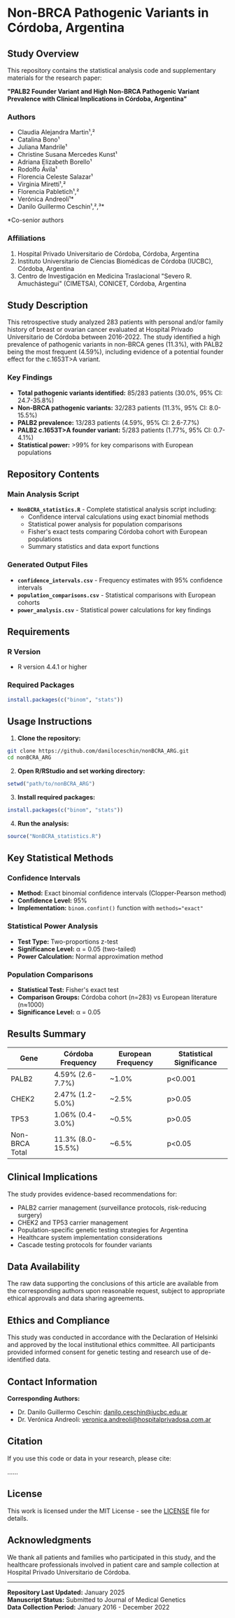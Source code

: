 # Non-BRCA Pathogenic Variants in Córdoba, Argentina

## Study Overview

This repository contains the statistical analysis code and supplementary materials for the research paper:

**"PALB2 Founder Variant and High Non-BRCA Pathogenic Variant Prevalence with Clinical Implications in Córdoba, Argentina"**

### Authors
- Claudia Alejandra Martin¹,²
- Catalina Bono¹  
- Juliana Mandrile¹
- Christine Susana Mercedes Kunst¹
- Adriana Elizabeth Borello¹
- Rodolfo Ávila¹
- Florencia Celeste Salazar¹
- Virginia Miretti¹,²
- Florencia Pabletich¹,²
- Verónica Andreoli¹*
- Danilo Guillermo Ceschin¹,²,³*

*Co-senior authors

### Affiliations
1. Hospital Privado Universitario de Córdoba, Córdoba, Argentina
2. Instituto Universitario de Ciencias Biomédicas de Córdoba (IUCBC), Córdoba, Argentina  
3. Centro de Investigación en Medicina Traslacional "Severo R. Amuchástegui" (CIMETSA), CONICET, Córdoba, Argentina

## Study Description

This retrospective study analyzed 283 patients with personal and/or family history of breast or ovarian cancer evaluated at Hospital Privado Universitario de Córdoba between 2016-2022. The study identified a high prevalence of pathogenic variants in non-BRCA genes (11.3%), with PALB2 being the most frequent (4.59%), including evidence of a potential founder effect for the c.1653T>A variant.

### Key Findings
- **Total pathogenic variants identified:** 85/283 patients (30.0%, 95% CI: 24.7-35.8%)
- **Non-BRCA pathogenic variants:** 32/283 patients (11.3%, 95% CI: 8.0-15.5%)
- **PALB2 prevalence:** 13/283 patients (4.59%, 95% CI: 2.6-7.7%)
- **PALB2 c.1653T>A founder variant:** 5/283 patients (1.77%, 95% CI: 0.7-4.1%)
- **Statistical power:** >99% for key comparisons with European populations

## Repository Contents

### Main Analysis Script
- **`NonBCRA_statistics.R`** - Complete statistical analysis script including:
  - Confidence interval calculations using exact binomial methods
  - Statistical power analysis for population comparisons
  - Fisher's exact tests comparing Córdoba cohort with European populations
  - Summary statistics and data export functions

### Generated Output Files
- **`confidence_intervals.csv`** - Frequency estimates with 95% confidence intervals
- **`population_comparisons.csv`** - Statistical comparisons with European cohorts
- **`power_analysis.csv`** - Statistical power calculations for key findings

## Requirements

### R Version
- R version 4.4.1 or higher

### Required Packages
```r
install.packages(c("binom", "stats"))
```

## Usage Instructions

1. **Clone the repository:**
```bash
git clone https://github.com/daniloceschin/nonBCRA_ARG.git
cd nonBCRA_ARG
```

2. **Open R/RStudio and set working directory:**
```r
setwd("path/to/nonBCRA_ARG")
```

3. **Install required packages:**
```r
install.packages(c("binom", "stats"))
```

4. **Run the analysis:**
```r
source("NonBCRA_statistics.R")
```

## Key Statistical Methods

### Confidence Intervals
- **Method:** Exact binomial confidence intervals (Clopper-Pearson method)
- **Confidence Level:** 95%
- **Implementation:** `binom.confint()` function with `methods="exact"`

### Statistical Power Analysis
- **Test Type:** Two-proportions z-test
- **Significance Level:** α = 0.05 (two-tailed)
- **Power Calculation:** Normal approximation method

### Population Comparisons  
- **Statistical Test:** Fisher's exact test
- **Comparison Groups:** Córdoba cohort (n=283) vs European literature (n≈1000)
- **Significance Level:** α = 0.05

## Results Summary

| Gene | Córdoba Frequency | European Frequency | Statistical Significance |
|------|-------------------|-------------------|-------------------------|
| PALB2 | 4.59% (2.6-7.7%) | ~1.0% | p<0.001 |
| CHEK2 | 2.47% (1.2-5.0%) | ~2.5% | p>0.05 |
| TP53 | 1.06% (0.4-3.0%) | ~0.5% | p>0.05 |
| Non-BRCA Total | 11.3% (8.0-15.5%) | ~6.5% | p<0.05 |

## Clinical Implications

The study provides evidence-based recommendations for:
- PALB2 carrier management (surveillance protocols, risk-reducing surgery)
- CHEK2 and TP53 carrier management  
- Population-specific genetic testing strategies for Argentina
- Healthcare system implementation considerations
- Cascade testing protocols for founder variants

## Data Availability

The raw data supporting the conclusions of this article are available from the corresponding authors upon reasonable request, subject to appropriate ethical approvals and data sharing agreements.

## Ethics and Compliance

This study was conducted in accordance with the Declaration of Helsinki and approved by the local institutional ethics committee. All participants provided informed consent for genetic testing and research use of de-identified data.

## Contact Information

**Corresponding Authors:**
- Dr. Danilo Guillermo Ceschin: danilo.ceschin@iucbc.edu.ar
- Dr. Verónica Andreoli: veronica.andreoli@hospitalprivadosa.com.ar

## Citation

If you use this code or data in your research, please cite:

......

## License

This work is licensed under the MIT License - see the [LICENSE](LICENSE) file for details.

## Acknowledgments

We thank all patients and families who participated in this study, and the healthcare professionals involved in patient care and sample collection at Hospital Privado Universitario de Córdoba.

---

**Repository Last Updated:** January 2025  
**Manuscript Status:** Submitted to Journal of Medical Genetics  
**Data Collection Period:** January 2016 - December 2022
